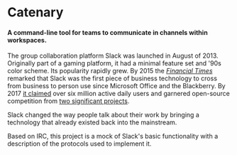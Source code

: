 # Catenary
#### A command-line tool for teams to communicate in channels within workspaces.

The group collaboration platform Slack was launched in August of 2013. Originally part of a gaming platform, it had a minimal feature set
and '90s color scheme. Its popularity rapidly grew. By 2015 the [*Financial Times*](http://www.ft.com/cms/s/0/bd7dbf46-d24c-11e4-9c25-00144feab7de.html) remarked that Slack was the first piece of business technology to cross from business
to person use since Microsoft Office and the Blackberry.
By 2017 [it claimed](https://www.forbes.com/sites/alexkonrad/2017/09/12/slack-passes-6-million-daily-users-and-opens-up-channels-to-multi-company-use/#33e8d917fdb2)
over six million active daily users and garnered open-source competition from [two significant projects](https://en.wikipedia.org/wiki/Slack_(software)#Alternatives).

Slack changed the way people talk about their work by bringing a technology that already existed back into the mainstream.

Based on IRC, this project is a mock of Slack's basic functionality with a description of the protocols used to implement it.
